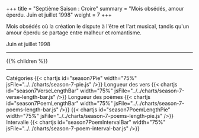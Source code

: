 +++
title = "Septième Saison : Croire"
summary = "Mois obsédés, amour éperdu. Juin et juillet 1998"
weight = 7
+++

Mois obsédés où la création le dispute à l'être et l'art musical, tandis qu'un amour éperdu se partage entre malheur et romantisme.

Juin et juillet 1998

---
{{% children  %}}

---
Catégories
{{< chartjs id="season7Pie" width="75%" jsFile="../../charts/season-7-pie.js" />}}
Longueur des vers
{{< chartjs id="season7VerseLengthBar" width="75%" jsFile="../../charts/season-7-verse-length-bar.js" />}}
Longueur des poèmes
{{< chartjs id="season7PoemLengthBar" width="75%" jsFile="../../charts/season-7-poems-length-bar.js" />}}
{{< chartjs id="season7PoemLengthPie" width="75%" jsFile="../../charts/season-7-poems-length-pie.js" />}}
Intervalle
{{< chartjs id="season7PoemIntervalBar" width="75%" jsFile="../../charts/season-7-poem-interval-bar.js" />}}
